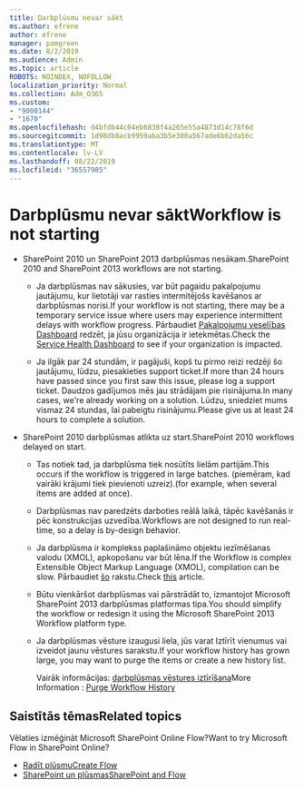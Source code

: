 ```yaml
---
title: Darbplūsmu nevar sākt
ms.author: efrene
author: efrene
manager: pamgreen
ms.date: 8/2/2019
ms.audience: Admin
ms.topic: article
ROBOTS: NOINDEX, NOFOLLOW
localization_priority: Normal
ms.collection: Adm_O365
ms.custom:
- "9000144"
- "1670"
ms.openlocfilehash: d4bfdb44c04eb6838f4a265e55a4873d14c78f6d
ms.sourcegitcommit: 1d98db8acb9959aba3b5e308a567ade6b62da56c
ms.translationtype: MT
ms.contentlocale: lv-LV
ms.lasthandoff: 08/22/2019
ms.locfileid: "36557985"
---
```

# <a name="workflow-is-not-starting"></a><span data-ttu-id="143d4-102">Darbplūsmu nevar sākt</span><span class="sxs-lookup"><span data-stu-id="143d4-102">Workflow is not starting</span></span>

- <span data-ttu-id="143d4-103">SharePoint 2010 un SharePoint 2013 darbplūsmas nesākam.</span><span class="sxs-lookup"><span data-stu-id="143d4-103">SharePoint 2010 and SharePoint 2013 workflows are not starting.</span></span>

    - <span data-ttu-id="143d4-104">Ja darbplūsmas nav sākusies, var būt pagaidu pakalpojumu jautājumu, kur lietotāji var rasties intermitējošs kavēšanos ar darbplūsmas norisi.</span><span class="sxs-lookup"><span data-stu-id="143d4-104">If your workflow is not starting, there may be a temporary service issue where users may experience intermittent delays with workflow progress.</span></span> <span data-ttu-id="143d4-105">Pārbaudiet [Pakalpojumu veselības Dashboard](https:/admin.microsoft.com/AdminPortal/Home#/servicehealth) redzēt, ja jūsu organizācija ir ietekmētas.</span><span class="sxs-lookup"><span data-stu-id="143d4-105">Check the [Service Health Dashboard](https:/admin.microsoft.com/AdminPortal/Home#/servicehealth) to see if your organization is impacted.</span></span>

    - <span data-ttu-id="143d4-106">Ja ilgāk par 24 stundām, ir pagājuši, kopš tu pirmo reizi redzēji šo jautājumu, lūdzu, piesakieties support ticket.</span><span class="sxs-lookup"><span data-stu-id="143d4-106">If more than 24 hours have passed since you first saw this issue, please log a support ticket.</span></span> <span data-ttu-id="143d4-107">Daudzos gadījumos mēs jau strādājam pie risinājuma.</span><span class="sxs-lookup"><span data-stu-id="143d4-107">In many cases, we're already working on a solution.</span></span> <span data-ttu-id="143d4-108">Lūdzu, sniedziet mums vismaz 24 stundas, lai pabeigtu risinājumu.</span><span class="sxs-lookup"><span data-stu-id="143d4-108">Please give us at least 24 hours to complete a solution.</span></span>

- <span data-ttu-id="143d4-109">SharePoint 2010 darbplūsmas atlikta uz start.</span><span class="sxs-lookup"><span data-stu-id="143d4-109">SharePoint 2010 workflows delayed on start.</span></span>

    - <span data-ttu-id="143d4-110">Tas notiek tad, ja darbplūsma tiek nosūtīts lielām partijām.</span><span class="sxs-lookup"><span data-stu-id="143d4-110">This occurs if the workflow is triggered in large batches.</span></span> <span data-ttu-id="143d4-111">(piemēram, kad vairāki krājumi tiek pievienoti uzreiz).</span><span class="sxs-lookup"><span data-stu-id="143d4-111">(for example, when several items are added at once).</span></span>

    - <span data-ttu-id="143d4-112">Darbplūsmas nav paredzēts darboties reālā laikā, tāpēc kavēšanās ir pēc konstrukcijas uzvedība.</span><span class="sxs-lookup"><span data-stu-id="143d4-112">Workflows are not designed to run real-time, so a delay is by-design behavior.</span></span>

   -  <span data-ttu-id="143d4-113">Ja darbplūsma ir komplekss paplašināmo objektu iezīmēšanas valodu (XMOL), apkopošanu var būt lēna.</span><span class="sxs-lookup"><span data-stu-id="143d4-113">If the Workflow is complex Extensible Object Markup Language (XMOL), compilation can be slow.</span></span> <span data-ttu-id="143d4-114">Pārbaudiet [šo](https://support.microsoft.com/en-us/kb/3043697) rakstu.</span><span class="sxs-lookup"><span data-stu-id="143d4-114">Check [this](https://support.microsoft.com/en-us/kb/3043697) article.</span></span>

    - <span data-ttu-id="143d4-115">Būtu vienkāršot darbplūsmas vai pārstrādāt to, izmantojot Microsoft SharePoint 2013 darbplūsmas platformas tipa.</span><span class="sxs-lookup"><span data-stu-id="143d4-115">You should simplify the workflow or redesign it using the Microsoft SharePoint 2013 Workflow platform type.</span></span>

    - <span data-ttu-id="143d4-116">Ja darbplūsmas vēsture izaugusi liela, jūs varat Iztīrīt vienumus vai izveidot jaunu vēstures sarakstu.</span><span class="sxs-lookup"><span data-stu-id="143d4-116">If your workflow history has grown large, you may want to purge the items or create a new history list.</span></span>

        <span data-ttu-id="143d4-117">Vairāk informācijas: [darbplūsmas vēstures iztīrīšana](https://blogs.technet.microsoft.com/marj/2015/08/07/sharepoint-2010-workflows-best-practice-purge-workflow-history-list-items/)</span><span class="sxs-lookup"><span data-stu-id="143d4-117">More Information : [Purge Workflow History](https://blogs.technet.microsoft.com/marj/2015/08/07/sharepoint-2010-workflows-best-practice-purge-workflow-history-list-items/)</span></span>


## <a name="related-topics"></a><span data-ttu-id="143d4-118">Saistītās tēmas</span><span class="sxs-lookup"><span data-stu-id="143d4-118">Related topics</span></span>
<span data-ttu-id="143d4-119">Vēlaties izmēģināt Microsoft SharePoint Online Flow?</span><span class="sxs-lookup"><span data-stu-id="143d4-119">Want to try Microsoft Flow in SharePoint Online?</span></span>
- [<span data-ttu-id="143d4-120">Radīt plūsmu</span><span class="sxs-lookup"><span data-stu-id="143d4-120">Create Flow</span></span>](https://support.office.com/article/Create-a-flow-for-a-list-or-library-in-SharePoint-Online-or-OneDrive-for-Business-a9c3e03b-0654-46af-a254-20252e580d01) 
- [<span data-ttu-id="143d4-121">SharePoint un plūsmas</span><span class="sxs-lookup"><span data-stu-id="143d4-121">SharePoint and Flow</span></span>](https://flow.microsoft.com/blog/sharepoint-and-flow/) 


